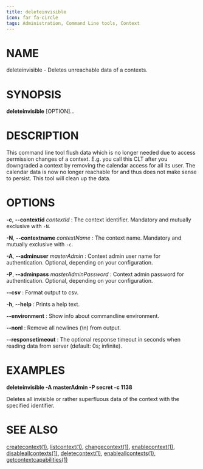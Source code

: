 ```yaml
---
title: deleteinvisible
icon: far fa-circle
tags: Administration, Command Line tools, Context
---
```


# NAME

deleteinvisible - Deletes unreachable data of a contexts.

# SYNOPSIS

**deleteinvisible** [OPTION]...

# DESCRIPTION

This command line tool flush data which is no longer needed due to access permission changes of a context.
E.g. you call this CLT after you downgraded a context by removing the calendar access for all its user. The
calendar data is now no longer reachable for and thus does not make sense to persist. This tool will clean
up the data.

# OPTIONS

**-c**, **--contextid** *contextId*
: The context identifier. Mandatory and mutually exclusive with `-N`.

**-N**, **--contextname** *contextName*
: The context name. Mandatory and mutually exclusive with `-c`.

**-A**, **--adminuser** *masterAdmin*
: Context admin user name for authentication. Optional, depending on your configuration.

**-P**, **--adminpass** *masterAdminPassword*
: Context admin password for authentication. Optional, depending on your configuration.

**--csv**
: Format output to csv.

**-h**, **--help**
: Prints a help text.

**--environment**
: Show info about commandline environment.

**--nonl**
: Remove all newlines (\\n) from output.

**--responsetimeout**
: The optional response timeout in seconds when reading data from server (default: 0s; infinite).

# EXAMPLES

**deleteinvisible -A masterAdmin -P secret -c 1138**

Deletes all invisible or rather superfluous data of the context with the specified identifier.

# SEE ALSO

[createcontext(1)](createcontext), [listcontext(1)](listcontext), [changecontext(1)](changecontext), [enablecontext(1)](enablecontext), [disableallcontexts(1)](disableallcontexts), [deletecontext(1)](deletecontext), [enableallcontexts(1)](enableallcontexts), [getcontextcapabilities(1)](getcontextcapabilities)